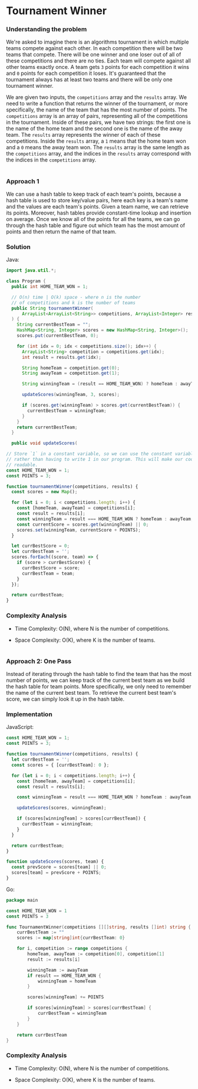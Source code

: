# Tournament Winner

### Understanding the problem

We're asked to imagine there is an algorithms tournament in which multiple teams compete against each other. In each competition there will be two teams that compete. There will be one winner and one loser out of all of these competitions and there are no ties. Each team will compete against all other teams exactly once. A team gets `3` points for each competition it wins and `0` points for each competition it loses. It's guaranteed that the tournament always has at least two teams and there will be only one tournament winner.

We are given two inputs, the `competitions` array and the `results` array. We need to write a function that returns the winner of the tournament, or more specifically, the name of the team that has the most number of points. The `competitions` array is an array of pairs, representing all of the competitions in the tournament. Inside of these pairs, we have two strings: the first one is the name of the home team and the second one is the name of the away team. The `results` array represents the winner of each of these competitions. Inside the `results` array, a `1` means that the home team won and a `0` means the away team won. The `results` array is the same length as the `competitions` array, and the indices in the `results` array correspond with the indices in the `competitions` array.

#

### Approach 1

We can use a hash table to keep track of each team's points, because a hash table is used to store key/value pairs, here each key is a team's name and the values are each team's points. Given a team name, we can retrieve its points. Moreover, hash tables provide constant-time lookup and insertion on average. Once we know all of the points for all the teams, we can go through the hash table and figure out which team has the most amount of points and then return the name of that team.

### Solution

Java:
```Java
import java.util.*;

class Program {
  public int HOME_TEAM_WON = 1;

  // O(n) time | O(k) space - where n is the number
  // of competitions and k is the number of teams
  public String tournamentWinner(
      ArrayList<ArrayList<String>> competitions, ArrayList<Integer> results
  ) {
    String currentBestTeam = "";
    HashMap<String, Integer> scores = new HashMap<String, Integer>();
    scores.put(currentBestTeam, 0);

    for (int idx = 0; idx < competitions.size(); idx++) {
      ArrayList<String> competition = competitions.get(idx);
      int result = results.get(idx);

      String homeTeam = competition.get(0);
      String awayTeam = competition.get(1);

      String winningTeam = (result == HOME_TEAM_WON) ? homeTeam : awayTeam;

      updateScores(winningTeam, 3, scores);

      if (scores.get(winningTeam) > scores.get(currentBestTeam)) {
        currentBestTeam = winningTeam;
      }
    }
    return currentBestTeam;
  }

  public void updateScores(
```

```js
// Store `1` in a constant variable, so we can use the constant variable later
// rather than having to write 1 in our program. This will make our code more
// readable.
const HOME_TEAM_WON = 1;
const POINTS = 3;

function tournamentWinner(competitions, results) {
  const scores = new Map();

  for (let i = 0; i < competitions.length; i++) {
    const [homeTeam, awayTeam] = competitions[i];
    const result = results[i];
    const winningTeam = result === HOME_TEAM_WON ? homeTeam : awayTeam;
    const currentScore = scores.get(winningTeam) || 0;
    scores.set(winningTeam, currentScore + POINTS);
  }

  let currBestScore = 0;
  let currBestTeam = '';
  scores.forEach((score, team) => {
    if (score > currBestScore) {
      currBestScore = score;
      currBestTeam = team;
    }
  });

  return currBestTeam;
}
```

### Complexity Analysis

- Time Complexity: O(N), where N is the number of competitions.

- Space Complexity: O(K), where K is the number of teams.

#

### Approach 2: One Pass

Instead of iterating through the hash table to find the team that has the most number of points, we can keep track of the current best team as we build the hash table for team points. More specifically, we only need to remember the name of the current best team. To retrieve the current best team's score, we can simply look it up in the hash table.

### Implementation

JavaScript:

```js
const HOME_TEAM_WON = 1;
const POINTS = 3;

function tournamentWinner(competitions, results) {
  let currBestTeam = '';
  const scores = { [currBestTeam]: 0 };

  for (let i = 0; i < competitions.length; i++) {
    const [homeTeam, awayTeam] = competitions[i];
    const result = results[i];

    const winningTeam = result === HOME_TEAM_WON ? homeTeam : awayTeam;

    updateScores(scores, winningTeam);

    if (scores[winningTeam] > scores[currBestTeam]) {
      currBestTeam = winningTeam;
    }
  }

  return currBestTeam;
}

function updateScores(scores, team) {
  const prevScore = scores[team] || 0;
  scores[team] = prevScore + POINTS;
}
```

Go:

```go
package main

const HOME_TEAM_WON = 1
const POINTS = 3

func TournamentWinner(competitions [][]string, results []int) string {
	currBestTeam := ""
	scores := map[string]int{currBestTeam: 0}

	for i, competition := range competitions {
		homeTeam, awayTeam := competition[0], competition[1]
		result := results[i]

		winningTeam := awayTeam
		if result == HOME_TEAM_WON {
			winningTeam = homeTeam
		}

		scores[winningTeam] += POINTS

		if scores[winningTeam] > scores[currBestTeam] {
			currBestTeam = winningTeam
		}
	}

	return currBestTeam
}
```

### Complexity Analysis

- Time Complexity: O(N), where N is the number of competitions.

- Space Complexity: O(K), where K is the number of teams.
